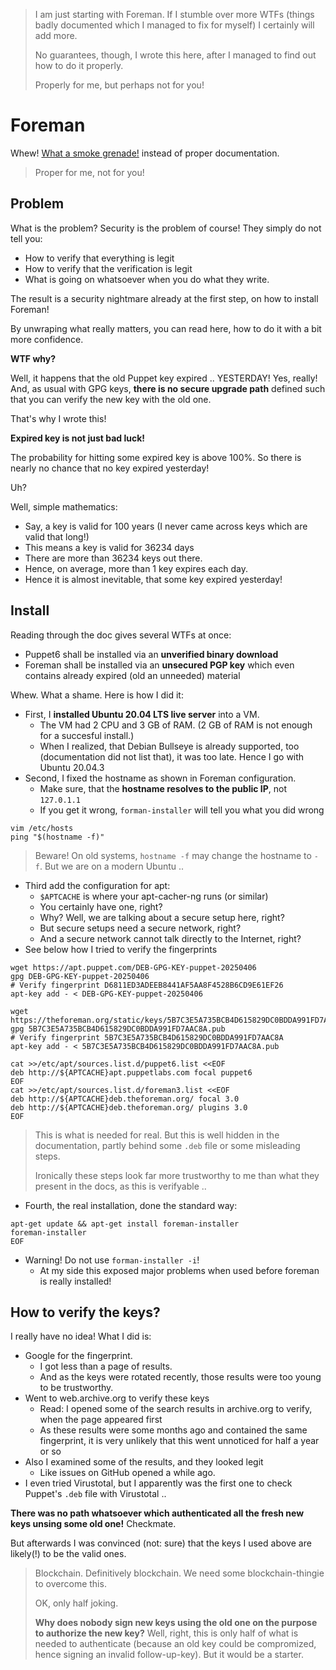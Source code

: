 > I am just starting with Foreman.
> If I stumble over more WTFs (things badly documented which I managed to fix for myself) I certainly will add more.
>
> No guarantees, though, I wrote this here, after I managed to find out how to do it properly.
>
> Properly for me, but perhaps not for you!

# Foreman

Whew!  [What a smoke grenade!](https://www.theforeman.org/manuals/3.0/quickstart_guide.html) instead of proper documentation.

> Proper for me, not for you!


## Problem

What is the problem?  Security is the problem of course!  They simply do not tell you:

- How to verify that everything is legit
- How to verify that the verification is legit
- What is going on whatsoever when you do what they write.

The result is a security nightmare already at the first step, on how to install Foreman!

By unwraping what really matters, you can read here, how to do it with a bit more confidence.


**WTF why?**

Well, it happens that the old Puppet key expired .. YESTERDAY!  Yes, really!  
And, as usual with GPG keys, **there is no secure upgrade path** defined such that you can verify the new key with the old one.

That's why I wrote this!

**Expired key is not just bad luck!**

The probability for hitting some expired key is above 100%.  So there is nearly no chance that no key expired yesterday!

Uh?

Well, simple mathematics:

- Say, a key is valid for 100 years (I never came across keys which are valid that long!)
- This means a key is valid for 36234 days
- There are more than 36234 keys out there.
- Hence, on average, more than 1 key expires each day.
- Hence it is almost inevitable, that some key expired yesterday!


## Install

Reading through the doc gives several WTFs at once:

- Puppet6 shall be installed via an **unverified binary download**
- Foreman shall be installed via an **unsecured PGP key** which even contains already expired (old an unneeded) material

Whew.  What a shame.  Here is how I did it:

- First, I **installed Ubuntu 20.04 LTS live server** into a VM.
  - The VM had 2 CPU and 3 GB of RAM.  (2 GB of RAM is not enough for a succesful install.)
  - When I realized, that Debian Bullseye is already supported, too (documentation did not list that), it was too late.  Hence I go with Ubuntu 20.04.3
- Second, I fixed the hostname as shown in Foreman configuration.
  - Make sure, that the **hostname resolves to the public IP**, not `127.0.1.1`
  - If you get it wrong, `forman-installer` will tell you what you did wrong

```
vim /etc/hosts
ping "$(hostname -f)"
```

> Beware!  On old systems, `hostname -f` may change the hostname to `-f`.  But we are on a modern Ubuntu ..

- Third add the configuration for apt:
  - `$APTCACHE` is where your apt-cacher-ng runs (or similar)
  - You certainly have one, right?
  - Why?  Well, we are talking about a secure setup here, right?
  - But secure setups need a secure network, right?
  - And a secure network cannot talk directly to the Internet, right?
- See below how I tried to verify the fingerprints

```
wget https://apt.puppet.com/DEB-GPG-KEY-puppet-20250406
gpg DEB-GPG-KEY-puppet-20250406
# Verify fingerprint D6811ED3ADEEB8441AF5AA8F4528B6CD9E61EF26
apt-key add - < DEB-GPG-KEY-puppet-20250406

wget https://theforeman.org/static/keys/5B7C3E5A735BCB4D615829DC0BDDA991FD7AAC8A.pub
gpg 5B7C3E5A735BCB4D615829DC0BDDA991FD7AAC8A.pub
# Verify fingerprint 5B7C3E5A735BCB4D615829DC0BDDA991FD7AAC8A
apt-key add - < 5B7C3E5A735BCB4D615829DC0BDDA991FD7AAC8A.pub

cat >>/etc/apt/sources.list.d/puppet6.list <<EOF
deb http://${APTCACHE}apt.puppetlabs.com focal puppet6
EOF
cat >>/etc/apt/sources.list.d/foreman3.list <<EOF
deb http://${APTCACHE}deb.theforeman.org/ focal 3.0
deb http://${APTCACHE}deb.theforeman.org/ plugins 3.0
EOF
```

> This is what is needed for real.
> But this is well hidden in the documentation, partly behind some `.deb` file or some misleading steps.
>
> Ironically these steps look far more trustworthy to me than what they present in the docs, as this is verifyable ..

- Fourth, the real installation, done the standard way:

```
apt-get update && apt-get install foreman-installer
foreman-installer
EOF
```

- Warning!  Do not use `forman-installer -i`!
  - At my side this exposed major problems when used before foreman is really installed!

## How to verify the keys?

I really have no idea!  What I did is:

- Google for the fingerprint.
  - I got less than a page of results.
  - And as the keys were rotated recently, those results were too young to be trustworthy.
- Went to web.archive.org to verify these keys
  - Read:  I opened some of the search results in archive.org to verify, when the page appeared first
  - As these results were some months ago and contained the same fingerprint, it is very unlikely that this went unnoticed for half a year or so
- Also I examined some of the results, and they looked legit
  - Like issues on GitHub opened a while ago.
- I even tried Virustotal, but I apparently was the first one to check Puppet's `.deb` file with Virustotal ..

**There was no path whatsoever which authenticated all the fresh new keys unsing some old one!**  Checkmate.

But afterwards I was convinced (not: sure) that the keys I used above are likely(!) to be the valid ones.

> Blockchain.  Definitively blockchain.  We need some blockchain-thingie to overcome this.
> 
> OK, only half joking.
> 
> **Why does nobody sign new keys using the old one on the purpose to authorize the new key?**
> Well, right, this is only half of what is needed to authenticate (because an old key could be compromized,
> hence signing an invalid follow-up-key).  But it would be a starter. 
